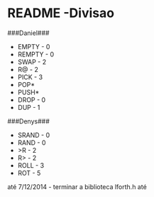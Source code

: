 # README -Divisao #

###Daniel###
* EMPTY - 0
* REMPTY - 0
* SWAP - 2
* R@ - 2
* PICK - 3
* POP*
* PUSH*
* DROP - 0 
* DUP - 1

###Denys###
* SRAND - 0
* RAND - 0
*  \>R - 2
*  R> - 2
* ROLL - 3
* ROT - 5

até 7/12/2014 - terminar a biblioteca lforth.h
até